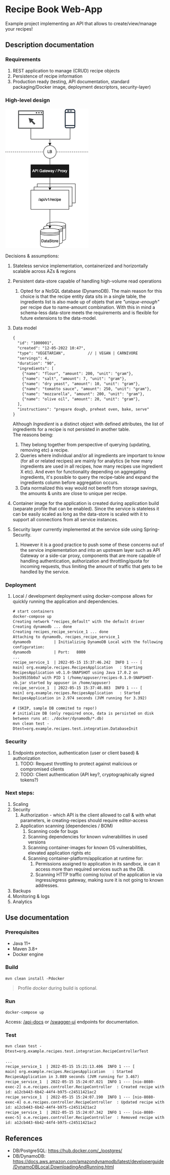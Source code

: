 # Recipe Book Web-App

Example project implementing an API that allows to create/view/manage your recipes!

## Description documentation

### Requirements

1. REST application to manage (CRUD) recipe objects
2. Persistence of recipe information
3. Production ready (testing, API documentation, standard packaging/Docker image, deployment descriptors, security-layer)

### High-level design

![Recipe service high-level diagram](./img/recipe_hld.drawio.png "Recipe service high-level diagram")

Decisions & assumptions:

1. Stateless service implementation, containerized and horizontally scalable across AZs & regions
2. Persistent data-store capable of handling high-volume read operations
    1. Opted for a NoSQL database (DynamoDB). The main reason for this choice is that the recipe entity data sits in a single table, the ingredients list is also made up of objets that are _"unique-enough"_ per recipe due to name-amount combination. With this in mind a schema-less data-store meets the requirements and is flexible for future extensions to the data-model.
3. Data model
   ````
   {
     "id": "1000001",
     "created": "12-05-2022 10:47",
     "type": "VEGETARIAN",          // | VEGAN | CARNIVORE
     "servings": 4,
     "duration": "90",
     "ingredients": [
       {"name": "flour", "amount": 200, "unit": "gram"},
       {"name": "salt", "amount": 7, "unit": "gram"},
       {"name": "dry yeast", "amount": 10, "unit": "gram"},
       {"name": "tomatto sauce", "amount": 250, "unit": "gram"},
       {"name": "mozzarella", "amount": 200, "unit": "gram"},
       {"name": "olive oil", "amount": 20, "unit": "gram"},
     ],
     "instructions": "prepare dough, preheat oven, bake, serve"
   }
   ````
   Although _Ingredient_ is a distinct object with defined attributes, the list of ingredients for a recipe is not persisted in another table.  
   The reasons being:
   1. They belong together from perspective of querying (updating, removing etc) a recipe.
   2. Queries where individual and/or all ingredients are important to know (for all or related recipes) are mainly for analytics (ie how many ingredients are used in all recipes, how many recipes use ingredient X etc).  And even for functionality depending on aggregating ingredients, it's possible to query the recipe-table and expand the ingredients column before aggregation occurs.
   3. Data normalized this way would not benefit from storage savings, the amounts & units are close to unique per recipe. 

4. Container image for the application is created during application build (separate profile that can be enabled). Since the service is stateless it can be easily scaled as long as the data-store is scaled with it to support all connections from all service instances.
5. Security layer currently implemented at the service side using Spring-Security.
   1. However it is a good practice to push some of these concerns out of the service implementation and into an upstream layer such as API Gateway or a side-car proxy, components that are more capable of handling authentication, authorization and throttling/quota for incoming requests, thus limiting the amount of traffic that gets to be handled by the service.

### Deployment

1. Local / development deployment using docker-compose allows for quickly running the application and dependencies.
    ````
    # start containers
    docker-compose up
    Creating network "recipes_default" with the default driver
    Creating dynamodb ... done
    Creating recipes_recipe_service_1 ... done
    Attaching to dynamodb, recipes_recipe_service_1
    dynamodb          | Initializing DynamoDB Local with the following configuration:
    dynamodb          | Port:	8000
    ...
    recipe_service_1  | 2022-05-15 15:37:46.242  INFO 1 --- [           main] org.example.recipes.RecipesApplication   : Starting RecipesApplication v0.1.0-SNAPSHOT using Java 17.0.2 on 3ce39535b0a7 with PID 1 (/home/appuser/recipes-0.1.0-SNAPSHOT-sb.jar started by appuser in /home/appuser)
    recipe_service_1  | 2022-05-15 15:37:48.883  INFO 1 --- [           main] org.example.recipes.RecipesApplication   : Started RecipesApplication in 2.974 seconds (JVM running for 3.392)

    # (SKIP, sample DB commited to repo!)
    # initialize DB (only required once, data is persisted on disk between runs at: ./docker/dynamodb/*.db)
    mvn clean test -Dtest=org.example.recipes.test.integration.DatabaseInit
    ````

### Security

1. Endpoints protection, authentication (user or client based) & authorization
   1. TODO: Request throttling to protect against malicious or compromised clients
   2. TODO: Client authentication (API key?, cryptographically signed tokens?)

### Next steps:

1. Scaling
2. Security
   1. Authorization - which API is the client allowed to call & with what parameters, ie creating-recipes should require editor-access
   2. Application scanning (dependencies / BOM)
      1. Scanning code for bugs
      2. Scanning dependencies for known vulnerabilities in used versions
      3. Scanning container-images for known OS vulnerabilities, elevated application rights etc
      4. Scanning container-platform/application at runtime for:
          1. Permissions assigned to application in its sandbox, ie can it access more than required services such as the DB.
          2. Scanning HTTP traffic coming to/out of the application ie via ingress/egress gateway, making sure it is not going to known addresses.
3. Backups
4. Monitoring & logs
5. Analytics

## Use documentation

### Prerequisites

- Java 11+
- Maven 3.8+
- Docker engine

### Build

````
mvn clean install -Pdocker
````
> Profile _docker_ during build is optional.

### Run

````
docker-compose up
````

Access: [/api-docs](http://localhost:8080/api-docs) or [/swagger-ui](http://localhost:8080/swagger-ui/index.html) endpoints for documentation.

### Test

````
mvn clean test -Dtest=org.example.recipes.test.integration.RecipeControllerTest

...
recipe_service_1  | 2022-05-15 15:21:13.406  INFO 1 --- [           main] org.example.recipes.RecipesApplication   : Started RecipesApplication in 3.089 seconds (JVM running for 3.467)
recipe_service_1  | 2022-05-15 15:24:07.021  INFO 1 --- [nio-8080-exec-2] o.e.recipes.controller.RecipeController  : Created recipe with id: a12cb443-6b42-44f4-b975-c24511421ac2
recipe_service_1  | 2022-05-15 15:24:07.190  INFO 1 --- [nio-8080-exec-4] o.e.recipes.controller.RecipeController  : Updated recipe with id: a12cb443-6b42-44f4-b975-c24511421ac2
recipe_service_1  | 2022-05-15 15:24:07.342  INFO 1 --- [nio-8080-exec-5] o.e.recipes.controller.RecipeController  : Removed recipe with id: a12cb443-6b42-44f4-b975-c24511421ac2
````

## References

- DB/PostgreSQL: https://hub.docker.com/_/postgres/
- DB/DynamoDB: https://docs.aws.amazon.com/amazondynamodb/latest/developerguide/DynamoDBLocal.DownloadingAndRunning.html

